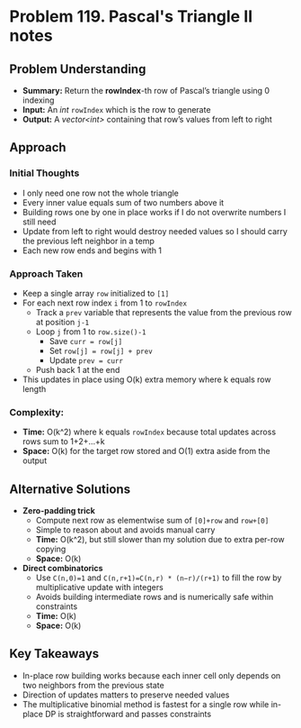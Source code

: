 # Problem 119. Pascal's Triangle II notes

## Problem Understanding
- **Summary:** Return the **rowIndex**-th row of Pascal’s triangle using 0 indexing
- **Input:** An _int_ `rowIndex` which is the row to generate
- **Output:** A _vector\<int\>_ containing that row’s values from left to right

## Approach
### Initial Thoughts
- I only need one row not the whole triangle
- Every inner value equals sum of two numbers above it
- Building rows one by one in place works if I do not overwrite numbers I still need
- Update from left to right would destroy needed values so I should carry the previous left neighbor in a temp
- Each new row ends and begins with 1

### Approach Taken
- Keep a single array `row` initialized to `[1]`
- For each next row index `i` from 1 to `rowIndex`
  - Track a `prev` variable that represents the value from the previous row at position `j-1`
  - Loop `j` from 1 to `row.size()-1`
    - Save `curr = row[j]`
    - Set `row[j] = row[j] + prev`
    - Update `prev = curr`
  - Push back 1 at the end
- This updates in place using O(k) extra memory where k equals row length

### Complexity:
- **Time:** O(k^2) where k equals `rowIndex` because total updates across rows sum to 1+2+…+k
- **Space:** O(k) for the target row stored and O(1) extra aside from the output

<!-- ## Challenges
### Obstacles Faced
- placeholder
### Edge Cases
- placeholder
-->

## Alternative Solutions
- **Zero-padding trick**
  - Compute next row as elementwise sum of `[0]+row` and `row+[0]`
  - Simple to reason about and avoids manual carry
  - **Time:** O(k^2), but still slower than my solution due to extra per-row copying
  - **Space:** O(k)
- **Direct combinatorics**
  - Use `C(n,0)=1` and `C(n,r+1)=C(n,r) * (n−r)/(r+1)` to fill the row by multiplicative update with integers
  - Avoids building intermediate rows and is numerically safe within constraints
  - **Time:** O(k)
  - **Space:** O(k)

## Key Takeaways
- In-place row building works because each inner cell only depends on two neighbors from the previous state
- Direction of updates matters to preserve needed values
- The multiplicative binomial method is fastest for a single row while in-place DP is straightforward and passes constraints
